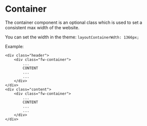 # Container

The container component is an optional class which is used to set a consistent max width of the website.

You can set the width in the theme: 
`layoutContainerWdth: 1366px;`

Example:
```
<div class="header">
    <div class="fw-container">
        ...
        CONTENT
        ...
        ...
    </div>
</div>
<div class="content">
    <div class="fw-container">
        ...
        CONTENT
        ...
        ...
    </div>
</div>
```